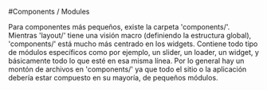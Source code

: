 #Components / Modules

Para componentes más pequeños, existe la carpeta 'components/'. Mientras 'layout/' tiene una visión macro (definiendo la estructura global), 'components/' está mucho más centrado en los widgets. Contiene todo tipo de módulos específicos como por ejemplo, un slider, un loader, un widget, y básicamente todo lo que esté en esa misma línea. Por lo general hay un montón de archivos en 'components/' ya que todo el sitio o la aplicación debería estar compuesto en su mayoría, de pequeños módulos.
